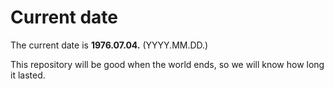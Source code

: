 # Current date

The current date is **1976.07.04.** (YYYY.MM.DD.)

This repository will be good when the world ends, so we will know how long it lasted.